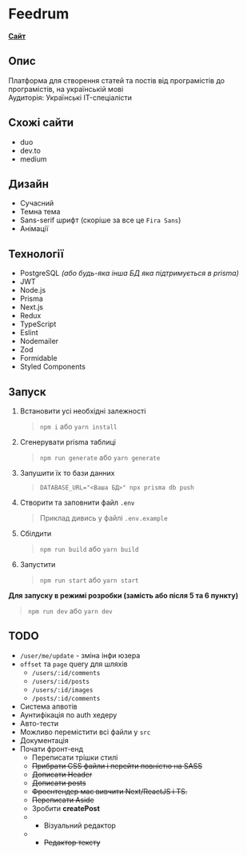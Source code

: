 # Feedrum

**[Сайт](https://feedrum.com)**

## Опис

Платформа для створення статей та постів від програмістів до програмістів, на українській мові  
Аудиторія: Українські IT-спеціалісти

## Схожі сайти

- duo
- dev.to
- medium

## Дизайн

- Сучасний
- Темна тема
- Sans-serif шрифт (скоріше за все це `Fira Sans`)
- Анімації

## Технології

- PostgreSQL _(або будь-яка інша БД яка підтримується в prisma)_
- JWT
- Node.js
- Prisma
- Next.js
- Redux
- TypeScript
- Eslint
- Nodemailer
- Zod
- Formidable
- Styled Components

## Запуск

1. Встановити усі необхідні залежності

   > `npm i` або `yarn install`

2. Сгенерувати prisma таблиці

   > `npm run generate` або `yarn generate`

3. Запушити їх то бази данних

   > `DATABASE_URL="<Ваша БД>" npx prisma db push`

4. Створити та заповнити файл `.env`

   > Приклад дивись у файлі `.env.example`

5. Сбілдити

   > `npm run build` або `yarn build`

6. Запустити
   > `npm run start` або `yarn start`

**Для запуску в режимі розробки (замість або після 5 та 6 пункту)**

> `npm run dev` або `yarn dev`

## TODO

- `/user/me/update` - зміна інфи юзера
- `offset` та `page` query для шляхів
  - `/users/:id/comments`
  - `/users/:id/posts`
  - `/users/:id/images`
  - `/posts/:id/comments`
- Система апвотів
- Аунтифікація по auth хедеру
- Авто-тести
- Можливо перемістити всі файли у `src`
- Документація
- Почати фронт-енд
  - Переписати трішки стилі
  - ~~Прибрати CSS файли і перейти повністю на SASS~~
  - ~~Дописати Header~~
  - ~~Дописати posts~~
  - ~~Фроентендер має вивчити Next/ReactJS і TS.~~
  - ~~Переписати Aside~~
  - Зробити **createPost**
  - - Візуальний редактор
  - - ~~Редактор тексту~~
